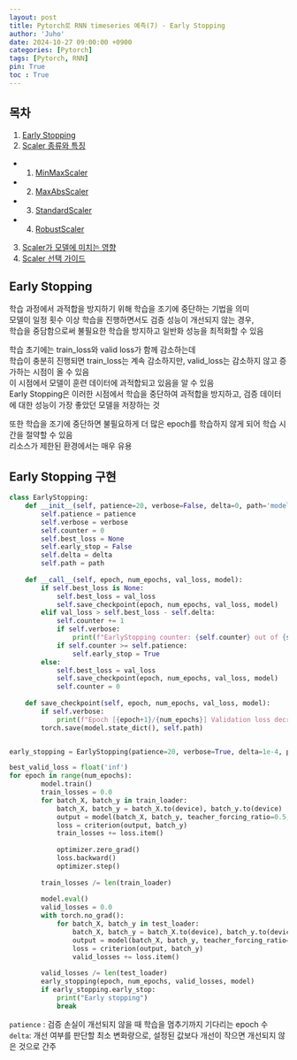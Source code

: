 ```yaml
---
layout: post
title: Pytorch로 RNN timeseries 예측(7) - Early Stopping
author: 'Juho'
date: 2024-10-27 09:00:00 +0900
categories: [Pytorch]
tags: [Pytorch, RNN]
pin: True
toc : True
---
```


<style>
  th{
    font-weight: bold;
    text-align: center;
    background-color: white;
  }
  td{
    background-color: white;
  }

</style>

## 목차
1. [Early Stopping](#early-stopping)
2. [Scaler 종류와 특징](#scaler-종류와-특징)
 - 1) [MinMaxScaler](#1-minmaxscaler)
 - 2) [MaxAbsScaler](#2-maxabsscaler)
 - 3) [StandardScaler](#3-standardscaler)
 - 4) [RobustScaler](#4-robustscaler)
3. [Scaler가 모델에 미치는 영향](#scaler가-모델에-미치는-영향)
4. [Scaler 선택 가이드](#scaler-선택-가이드)

## Early Stopping
학습 과정에서 과적합을 방지하기 위해 학습을 조기에 중단하는 기법을 의미<br/>
모델이 일정 횟수 이상 학습을 진행하면서도 검증 성능이 개선되지 않는 경우, <br/>
학습을 중담함으로써 불필요한 학습을 방지하고 일반화 성능을 최적화할 수 있음<br/>

학습 초기에는 train_loss와 valid loss가 함께 감소하는데 <br/>
학습이 충분히 진행되면 train_loss는 계속 감소하지만, valid_loss는 감소하지 않고 증가하는 시점이 올 수 있음 <br/>
이 시점에서 모델이 훈련 데이터에 과적합되고 있음을 알 수 있음<br/>
Early Stopping은 이러한 시점에서 학습을 중단하여 과적합을 방지하고, 검증 데이터에 대한 성능이 가장 좋았던 모델을 저장하는 것 <br/>

또한 학습을 조기에 중단하면 불필요하게 더 많은 epoch를 학습하지 않게 되어 학습 시간을 절약할 수 있음<br/>
리소스가 제한된 환경에서는 매우 유용<br/>



## Early Stopping 구현
```python
class EarlyStopping:
    def __init__(self, patience=20, verbose=False, delta=0, path='model.pth'):
        self.patience = patience
        self.verbose = verbose
        self.counter = 0
        self.best_loss = None
        self.early_stop = False
        self.delta = delta
        self.path = path
    
    def __call__(self, epoch, num_epochs, val_loss, model):
        if self.best_loss is None:
            self.best_loss = val_loss
            self.save_checkpoint(epoch, num_epochs, val_loss, model)
        elif val_loss > self.best_loss - self.delta:
            self.counter += 1
            if self.verbose:
                print(f"EarlyStopping counter: {self.counter} out of {self.patience}")
            if self.counter >= self.patience:
                self.early_stop = True
        else:
            self.best_loss = val_loss
            self.save_checkpoint(epoch, num_epochs, val_loss, model)
            self.counter = 0
    
    def save_checkpoint(self, epoch, num_epochs, val_loss, model):
        if self.verbose:
            print(f"Epoch [{epoch+1}/{num_epochs}] Validation loss decreased ({self.best_loss:.7f} --> {val_loss:.7f}).  Saving model ...")
        torch.save(model.state_dict(), self.path)


early_stopping = EarlyStopping(patience=20, verbose=True, delta=1e-4, path='model.pth')

best_valid_loss = float('inf')
for epoch in range(num_epochs):
        model.train()
        train_losses = 0.0
        for batch_X, batch_y in train_loader:
            batch_X, batch_y = batch_X.to(device), batch_y.to(device)
            output = model(batch_X, batch_y, teacher_forcing_ratio=0.5, output_seq_len=output_seq_len)
            loss = criterion(output, batch_y)
            train_losses += loss.item()
            
            optimizer.zero_grad()
            loss.backward()
            optimizer.step()
            
        train_losses /= len(train_loader)
        
        model.eval()
        valid_losses = 0.0
        with torch.no_grad():
            for batch_X, batch_y in test_loader:
                batch_X, batch_y = batch_X.to(device), batch_y.to(device)
                output = model(batch_X, batch_y, teacher_forcing_ratio=0, output_seq_len=output_seq_len)
                loss = criterion(output, batch_y)
                valid_losses += loss.item()
        
        valid_losses /= len(test_loader)
        early_stopping(epoch, num_epochs, valid_losses, model)
        if early_stopping.early_stop:
            print("Early stopping")
            break
```
`patience` : 검증 손실이 개선되지 않을 때 학습을 멈추기까지 기다리는 epoch 수<br/>
`delta`: 개선 여부를 판단할 최소 변화량으로, 설정된 값보다 개선이 작으면 개선되지 않은 것으로 간주<br/>

